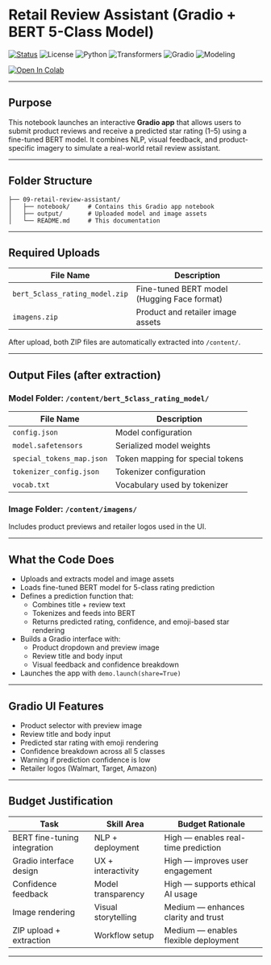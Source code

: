 #  Retail Review Assistant (Gradio + BERT 5-Class Model)

[![Status](https://img.shields.io/badge/status-live-green)](https://github.com/cwattsnogueira/rating-predictor-spam-detection-review-summarizer)
![License](https://img.shields.io/badge/license-MIT-blue)
![Python](https://img.shields.io/badge/python-3.10%2B-yellow)
![Transformers](https://img.shields.io/badge/transformers-BERT%20base-lightblue)
![Gradio](https://img.shields.io/badge/UI-gradio%20interactive-orange)
![Modeling](https://img.shields.io/badge/modeling-review--rating--prediction-purple)

<a href="https://colab.research.google.com/github/cwattsnogueira/rating-predictor-spam-detection-review-summarizer/blob/main/13-retail-review-assistant/notebook/retail_review_gradio.ipynb" target="_parent">
  <img src="https://colab.research.google.com/assets/colab-badge.svg" alt="Open In Colab"/>
</a>

---

##  Purpose

This notebook launches an interactive **Gradio app** that allows users to submit product reviews and receive a predicted star rating (1–5) using a fine-tuned BERT model. It combines NLP, visual feedback, and product-specific imagery to simulate a real-world retail review assistant.

---

##  Folder Structure

```
├── 09-retail-review-assistant/
│   ├── notebook/     # Contains this Gradio app notebook
│   ├── output/       # Uploaded model and image assets
│   └── README.md     # This documentation
```

---

##  Required Uploads

| File Name                      | Description                                 |
|-------------------------------|---------------------------------------------|
| `bert_5class_rating_model.zip`| Fine-tuned BERT model (Hugging Face format) |
| `imagens.zip`                 | Product and retailer image assets           |

After upload, both ZIP files are automatically extracted into `/content/`.

---

##  Output Files (after extraction)

###  Model Folder: `/content/bert_5class_rating_model/`

| File Name                  | Description                                 |
|---------------------------|---------------------------------------------|
| `config.json`             | Model configuration                         |
| `model.safetensors`       | Serialized model weights                    |
| `special_tokens_map.json` | Token mapping for special tokens            |
| `tokenizer_config.json`   | Tokenizer configuration                     |
| `vocab.txt`               | Vocabulary used by tokenizer                |

###  Image Folder: `/content/imagens/`

Includes product previews and retailer logos used in the UI.

---

##  What the Code Does

- Uploads and extracts model and image assets
- Loads fine-tuned BERT model for 5-class rating prediction
- Defines a prediction function that:
  - Combines title + review text
  - Tokenizes and feeds into BERT
  - Returns predicted rating, confidence, and emoji-based star rendering
- Builds a Gradio interface with:
  - Product dropdown and preview image
  - Review title and body input
  - Visual feedback and confidence breakdown
- Launches the app with `demo.launch(share=True)`

---

##  Gradio UI Features

-  Product selector with preview image
-  Review title and body input
-  Predicted star rating with emoji rendering
-  Confidence breakdown across all 5 classes
-  Warning if prediction confidence is low
-  Retailer logos (Walmart, Target, Amazon)

---

##  Budget Justification

| Task                              | Skill Area               | Budget Rationale |
|-----------------------------------|--------------------------|------------------|
| BERT fine-tuning integration      | NLP + deployment         | High — enables real-time prediction |
| Gradio interface design           | UX + interactivity       | High — improves user engagement |
| Confidence feedback               | Model transparency       | High — supports ethical AI usage |
| Image rendering                   | Visual storytelling      | Medium — enhances clarity and trust |
| ZIP upload + extraction           | Workflow setup           | Medium — enables flexible deployment |

---

